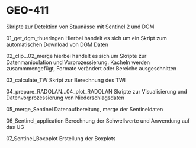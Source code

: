 # GEO-411
Skripte zur Detektion von Staunässe mit Sentinel 2 und DGM

01_get_dgm_thueringen
Hierbei handelt es sich um ein Skript zum automatischen Download von DGM Daten

02_clip...02_merge
hierbei handelt es sich um Skripte zur Datenmanipulation und Vorprozessierung. Kacheln werden zusammmengefügt, Formate verändert oder Bereiche ausgeschnitten

03_calculate_TW
Skript zur Berechnung des TWI

04_prepare_RADOLAN...04_plot_RADOLAN
Skripte zur Visualisierung und Datenvorprozessierung von Niederschlagsdaten

05_merge_Sentinel
Datenaufbereitung, merge der Sentineldaten

06_Sentinel_application
Berechnung der Schwellwerte und Anwendung auf das UG

07_Sentinel_Boxpplot
Erstellung der Boxplots
